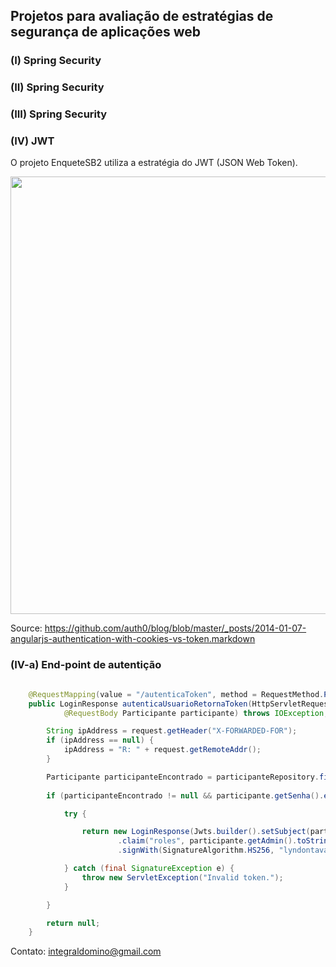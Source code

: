 ﻿## Projetos para avaliação de estratégias de segurança de aplicações web

### (I) Spring Security 

### (II) Spring Security

### (III) Spring Security 

### (IV) JWT

O projeto EnqueteSB2 utiliza a estratégia do JWT (JSON Web Token). 

<p align="center">
<img src="https://camo.githubusercontent.com/7a5f442d1c4a49fb1e0a97625be8694aad2026b5/68747470733a2f2f646c2e64726f70626f7875736572636f6e74656e742e636f6d2f752f32313636353130352f636f6f6b69652d746f6b656e2d617574682e706e67" width="700">
</p>

Source: https://github.com/auth0/blog/blob/master/_posts/2014-01-07-angularjs-authentication-with-cookies-vs-token.markdown

### (IV-a) End-point de autentição 

```java

	@RequestMapping(value = "/autenticaToken", method = RequestMethod.POST)
	public LoginResponse autenticaUsuarioRetornaToken(HttpServletRequest request,
			@RequestBody Participante participante) throws IOException, ServletException {

		String ipAddress = request.getHeader("X-FORWARDED-FOR");
		if (ipAddress == null) {
			ipAddress = "R: " + request.getRemoteAddr();
		}

		Participante participanteEncontrado = participanteRepository.findByNomeIgnoreCase(participante.getNome());
		
		if (participanteEncontrado != null && participante.getSenha().equals(participanteEncontrado.getSenha()) ) {

			try {

				return new LoginResponse(Jwts.builder().setSubject(participante.getNome())
						.claim("roles", participante.getAdmin().toString()).setIssuedAt(new Date())
						.signWith(SignatureAlgorithm.HS256, "lyndontavares").compact());

			} catch (final SignatureException e) {
				throw new ServletException("Invalid token.");
			}

		}

		return null;
	}

```

Contato: integraldomino@gmail.com
